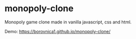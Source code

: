 # monopoly-clone

Monopoly game clone made in vanilla javascript, css and html.

Demo: https://borovnica1.github.io/monopoly-clone/
